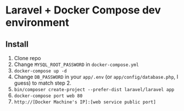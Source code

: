 # Laravel + Docker Compose dev environment

## Install

1. Clone repo
2. Change `MYSQL_ROOT_PASSWORD` in `docker-compose.yml`
3. `docker-compose up -d`
4. Change `DB_PASSWORD` in your `app/.env` (or `app/config/database.php`, I guess) to match step 2.
5. `bin/composer create-project --prefer-dist laravel/laravel app`
6. `docker-compose port web 80`
7. `http://[Docker Machine's IP]:[web service public port]`
